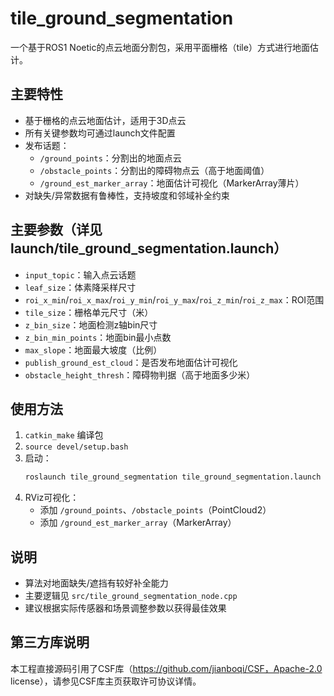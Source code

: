 # tile_ground_segmentation

一个基于ROS1 Noetic的点云地面分割包，采用平面栅格（tile）方式进行地面估计。

## 主要特性
- 基于栅格的点云地面估计，适用于3D点云
- 所有关键参数均可通过launch文件配置
- 发布话题：
  - `/ground_points`：分割出的地面点云
  - `/obstacle_points`：分割出的障碍物点云（高于地面阈值）
  - `/ground_est_marker_array`：地面估计可视化（MarkerArray薄片）
- 对缺失/异常数据有鲁棒性，支持坡度和邻域补全约束

## 主要参数（详见launch/tile_ground_segmentation.launch）
- `input_topic`：输入点云话题
- `leaf_size`：体素降采样尺寸
- `roi_x_min`/`roi_x_max`/`roi_y_min`/`roi_y_max`/`roi_z_min`/`roi_z_max`：ROI范围
- `tile_size`：栅格单元尺寸（米）
- `z_bin_size`：地面检测z轴bin尺寸
- `z_bin_min_points`：地面bin最小点数
- `max_slope`：地面最大坡度（比例）
- `publish_ground_est_cloud`：是否发布地面估计可视化
- `obstacle_height_thresh`：障碍物判据（高于地面多少米）

## 使用方法
1. `catkin_make` 编译包
2. `source devel/setup.bash`
3. 启动：
   ```bash
   roslaunch tile_ground_segmentation tile_ground_segmentation.launch
   ```
4. RViz可视化：
   - 添加 `/ground_points`、`/obstacle_points`（PointCloud2）
   - 添加 `/ground_est_marker_array`（MarkerArray）

## 说明
- 算法对地面缺失/遮挡有较好补全能力
- 主要逻辑见 `src/tile_ground_segmentation_node.cpp`
- 建议根据实际传感器和场景调整参数以获得最佳效果

## 第三方库说明
本工程直接源码引用了CSF库（https://github.com/jianboqi/CSF，Apache-2.0 license），请参见CSF库主页获取许可协议详情。
